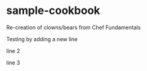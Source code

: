 # sample-cookbook

Re-creation of clowns/bears from Chef Fundamentals

Testing by adding a new line

line 2

line 3

